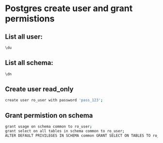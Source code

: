 # Postgres create user and grant permistions

## List all user: 

```bash
\du
```

## List all schema:

```bash
\dn
```
##  Create user read\_only

```bash
create user ro_user with password 'pass_123';
```

## Grant permistion on schema

```bash
grant usage on schema common to ro_user;
grant select on all tables in schema common to ro_user;
ALTER DEFAULT PRIVILEGES IN SCHEMA common GRANT SELECT ON TABLES TO ro_user;

```



